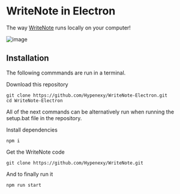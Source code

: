 # WriteNote in Electron

The way [WriteNote](https://midelight.net/WriteNote) runs locally on your computer!

![image](https://github.com/Hypenexy/WriteNote-Electron/assets/61563710/f9e703c1-fab9-459e-9519-93083819f468)

## Installation

The following commmands are run in a terminal.

<!-- In the future I might switch to downloading the newest release instead of the newest repository! -->
Download this repository
```
git clone https://github.com/Hypenexy/WriteNote-Electron.git
cd WriteNote-Electron
```

All of the next commands can be alternatively run 
when running the setup.bat file in the repository.

Install dependencies
```
npm i
```

Get the WriteNote code
```
git clone https://github.com/Hypenexy/WriteNote.git
```

And to finally run it
```
npm run start
```
